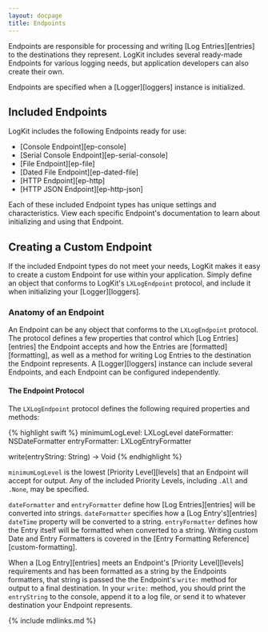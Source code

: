 ```yaml
---
layout: docpage
title: Endpoints
---
```


Endpoints are responsible for processing and writing [Log Entries][entries] to the destinations they represent. LogKit includes several ready-made Endpoints for various logging needs, but application developers can also create their own.

Endpoints are specified when a [Logger][loggers] instance is initialized.

## Included Endpoints

LogKit includes the following Endpoints ready for use:

* [Console Endpoint][ep-console]
* [Serial Console Endpoint][ep-serial-console]
* [File Endpoint][ep-file]
* [Dated File Endpoint][ep-dated-file]
* [HTTP Endpoint][ep-http]
* [HTTP JSON Endpoint][ep-http-json]

Each of these included Endpoint types has unique settings and characteristics. View each specific Endpoint's documentation to learn about initializing and using that Endpoint.

## Creating a Custom Endpoint

If the included Endpoint types do not meet your needs, LogKit makes it easy to create a custom Endpoint for use within your application. Simply define an object that conforms to LogKit's `LXLogEndpoint` protocol, and include it when initializing your [Logger][loggers].

### Anatomy of an Endpoint

An Endpoint can be any object that conforms to the `LXLogEndpoint` protocol.  The protocol defines a few properties that control which [Log Entries][entries] the Endpoint accepts and how the Entries are [formatted][formatting], as well as a method for writing Log Entries to the destination the Endpoint represents. A [Logger][loggers] instance can include several Endpoints, and each Endpoint can be configured independently.

#### The Endpoint Protocol

The `LXLogEndpoint` protocol defines the following required properties and methods:

{% highlight swift %}
minimumLogLevel: LXLogLevel
dateFormatter: NSDateFormatter
entryFormatter: LXLogEntryFormatter

write(entryString: String) -> Void
{% endhighlight %}

`minimumLogLevel` is the lowest [Priority Level][levels] that an Endpoint will accept for output. Any of the included Priority Levels, including `.All` and `.None`, may be specified.

`dateFormatter` and `entryFormatter` define how [Log Entries][entries] will be converted into strings. `dateFormatter` specifies how a [Log Entry's][entries] `dateTime` property will be converted to a string. `entryFormatter` defines how the Entry itself will be formatted when converted to a string. Writing custom Date and Entry Formatters is covered in the [Entry Formatting Reference][custom-formatting].

When a [Log Entry][entries] meets an Endpoint's [Priority Level][levels] requirements and has been formatted as a string by the Endpoints formatters, that string is passed the the Endpoint's `write:` method for output to a final destination. In your `write:` method, you should print the `entryString` to the console, append it to a log file, or send it to whatever destination your Endpoint represents.

{% include mdlinks.md %}
